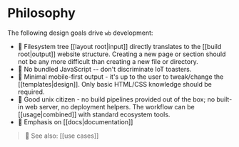 # Philosophy

The following design goals drive `wb` development:

- :deciduous_tree: Filesystem tree [[layout root|input]] directly translates to the [[build root|output]] website structure. Creating a new page or section should not be any more difficult than creating a new file or directory.
- :no_entry_sign: No bundled JavaScript -- don't discriminate IoT toasters.
- :iphone: Minimal mobile-first output - it's up to the user to tweak/change the [[templates|design]].
  Only basic HTML/CSS knowledge should be required.
- :penguin: Good unix citizen - no build pipelines provided out of the box; no built-in
  web server, no deployment helpers. The workflow can be [[usage|combined]] with standard
  ecosystem tools.
- :book: Emphasis on [[docs|documentation]]

> :eyes: See also: [[use cases]]
